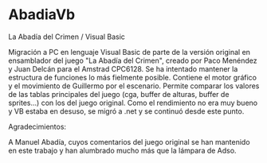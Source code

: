 # AbadiaVb
La Abadía del Crimen / Visual Basic

Migración a PC en lenguaje Visual Basic de parte de la versión original en ensamblador del juego "La Abadía del Crimen", creado por Paco Menéndez y Juan Delcán para el Amstrad CPC6128. Se ha intentado mantener la estructura de funciones lo más fielmente posible. Contiene el motor gráfico y el movimiento de Guillermo por el escenario. Permite comparar los valores de las tablas principales del juego (cga, buffer de alturas, buffer de sprites...) con los del juego original. Como el rendimiento no era muy bueno y VB estaba en desuso, se migró a .net y se continuó desde este punto.

Agradecimientos:

A Manuel Abadía, cuyos comentarios del juego original se han mantenido en este trabajo y han alumbrado mucho más que la lámpara de Adso.